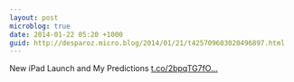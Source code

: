```yaml
---
layout: post
microblog: true
date: 2014-01-22 05:20 +1000
guid: http://desparoz.micro.blog/2014/01/21/t425709603020496897.html
---
```

New iPad Launch and My Predictions [t.co/2bpqTG7fO...](http://t.co/2bpqTG7fOC)
